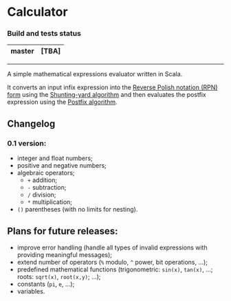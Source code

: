 # Calculator
### Build and tests status
master | [TBA]
---|---
---

A simple mathematical expressions evaluator written in Scala. 

It converts an input infix expression into the [Reverse Polish notation (RPN) form](https://en.wikipedia.org/wiki/Reverse_Polish_notation) using the [Shunting-yard algorithm](https://en.wikipedia.org/wiki/Shunting-yard_algorithm) and then evaluates the postfix expression using the [Postfix algorithm](https://en.wikipedia.org/wiki/Reverse_Polish_notation#Postfix_algorithm).

## Changelog
### 0.1 version:
* integer and float numbers;
* positive and negative numbers;
* algebraic operators;
  * `+` addition;
  * `-` subtraction;
  * `/` division;
  * `*` multiplication;
* `()` parentheses (with no limits for nesting).

## Plans for future releases:
* improve error handling (handle all types of invalid expressions with providing meaningful messages);
* extend number of operators (`%` modulo, `^` power, bit operations, ...);
* predefined mathematical functions (trigonometric: `sin(x)`, `tan(x)`, ...; roots: `sqrt(x)`, `root(x,y)`; ...);
* constants (`pi`, `e`, ...);
* variables.
